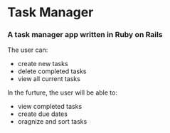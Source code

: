 # Task Manager #
### A task manager app written in Ruby on Rails ###

The user can:
  * create new tasks
  * delete completed tasks
  * view all current tasks

In the furture, the user will be able to:
 * view completed tasks
 * create due dates
 * oragnize and sort tasks
